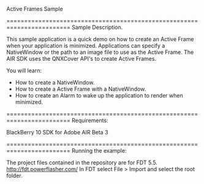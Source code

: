 Active Frames Sample

========================================================================
Sample Description.

This sample application is a quick demo on how to create an Active Frame when your application is minimized.
Applications can specify a NativeWindow or the path to an image file to use as the Active Frame.
The AIR SDK uses the QNXCover API's to create Active Frames.

You will learn:
 - How to create a NativeWindow.
 - How to create a Active Frame with a NativeWindow.
 - How to create an Alarm to wake up the application to render when minimized.

========================================================================
Requirements:

BlackBerry 10 SDK for Adobe AIR Beta 3

========================================================================
Running the example:

The project files contained in the repository are for FDT 5.5. http://fdt.powerflasher.com/
In FDT select File > Import and select the root folder.